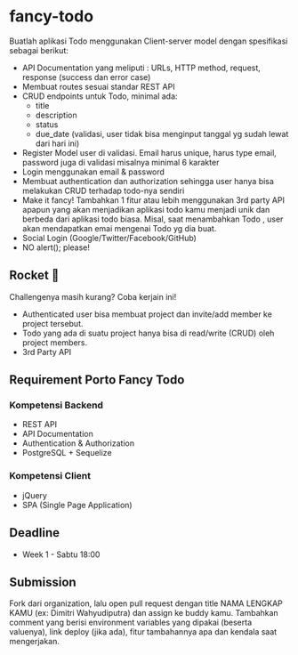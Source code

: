 # fancy-todo

Buatlah aplikasi Todo menggunakan Client-server model dengan spesifikasi sebagai berikut:
- API Documentation yang meliputi : URLs, HTTP method, request, response (success dan error case)
- Membuat routes sesuai standar REST API
- CRUD endpoints untuk Todo, minimal ada:
    - title
    - description
    - status
    - due_date (validasi, user tidak bisa menginput tanggal yg sudah lewat dari hari ini)
- Register
Model user di validasi. Email harus unique, harus type email, password juga di validasi misalnya minimal 6 karakter
- Login menggunakan email & password
- Membuat authentication dan authorization sehingga user hanya bisa melakukan CRUD terhadap todo-nya sendiri
- Make it fancy! Tambahkan 1 fitur atau lebih menggunakan 3rd party API apapun yang akan menjadikan aplikasi todo kamu menjadi unik dan berbeda dari aplikasi todo biasa. Misal, saat menambahkan Todo , user akan mendapatkan emai mengenai Todo yg dia buat.
- Social Login (Google/Twitter/Facebook/GitHub)
- NO alert(); please!


## Rocket 🚀
Challengenya masih kurang? Coba kerjain ini!
- Authenticated user bisa membuat project dan invite/add member ke project tersebut.
- Todo yang ada di suatu project hanya bisa di read/write (CRUD) oleh project members.
- 3rd Party API

## Requirement Porto Fancy Todo

### Kompetensi Backend
- REST API
- API Documentation
- Authentication & Authorization
- PostgreSQL + Sequelize

### Kompetensi Client
- jQuery
- SPA (Single Page Application)


## Deadline
- Week 1 - Sabtu 18:00

## Submission
Fork dari organization, lalu open pull request dengan title NAMA LENGKAP KAMU (ex: Dimitri Wahyudiputra) dan assign ke buddy kamu. Tambahkan comment yang berisi environment variables yang dipakai (beserta valuenya), link deploy (jika ada), fitur tambahannya apa dan kendala saat mengerjakan.


